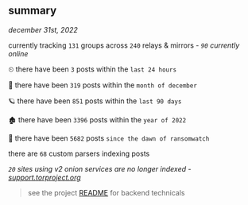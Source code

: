 
## summary
_december 31st, 2022_

currently tracking `131` groups across `240` relays & mirrors - _`90` currently online_

⏲ there have been `3` posts within the `last 24 hours`

🦈 there have been `319` posts within the `month of december`

🪐 there have been `851` posts within the `last 90 days`

🏚 there have been `3396` posts within the `year of 2022`

🦕 there have been `5682` posts `since the dawn of ransomwatch`

there are `68` custom parsers indexing posts

_`20` sites using v2 onion services are no longer indexed - [support.torproject.org](https://support.torproject.org/onionservices/v2-deprecation/)_

> see the project [README](https://github.com/joshhighet/ransomwatch#ransomwatch--) for backend technicals
